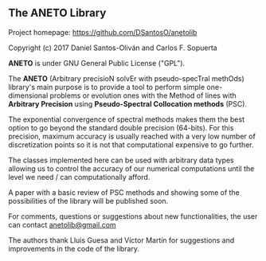 ## The ANETO Library

Project homepage: https://github.com/DSantosO/anetolib

Copyright (c) 2017 Daniel Santos-Oliván and Carlos F. Sopuerta

__ANETO__ is under GNU General Public License ("GPL").

The __ANETO__ (Arbitrary precisioN solvEr with pseudo-specTral methOds) library's
main purpose is to provide a tool to perform simple one-dimensional problems
or evolution ones with the Method of lines with __Arbitrary Precision__ using
__Pseudo-Spectral Collocation methods__ (PSC).

The exponential convergence of spectral methods makes them the best option to go beyond
the standard double precision (64-bits).
For this precision, maximum accuracy is usually reached with a very low number of
discretization points so it is not that computational expensive to go further.

The classes implemented here can be used with arbitrary data types allowing us to
control the accuracy of our numerical computations until the level we need / can
computationally afford.

A paper with a basic review of PSC methods and showing some of the possibilities
of the library will be published soon.

For comments, questions or suggestions about new functionalities, the user can
contact anetolib@gmail.com

The authors thank Lluis Guesa and Víctor Martín for suggestions and
improvements in the code of the library.


